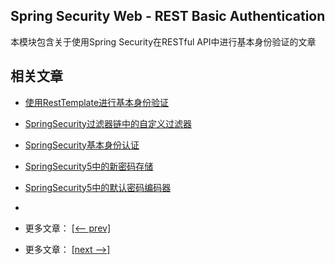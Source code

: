 ## Spring Security Web - REST Basic Authentication

本模块包含关于使用Spring Security在RESTful API中进行基本身份验证的文章

## 相关文章

- [使用RestTemplate进行基本身份验证](docs/使用RestTemplate进行基本身份验证.md)
- [SpringSecurity过滤器链中的自定义过滤器](docs/SpringSecurity过滤器链中的自定义过滤器.md)
- [SpringSecurity基本身份认证](docs/SpringSecurity基本认证.md)
- [SpringSecurity5中的新密码存储](docs/SpringSecurity5中的新密码存储.md)
- [SpringSecurity5中的默认密码编码器](docs/SpringSecurity5中的默认密码编码器.md)
- []()

- 更多文章： [[<-- prev]]()
- 更多文章： [[next -->]]()